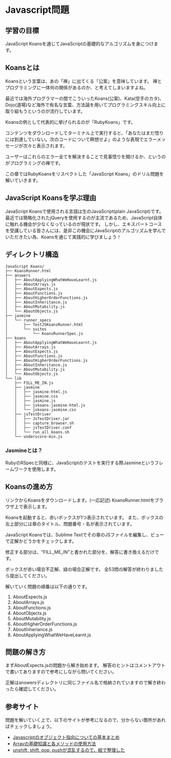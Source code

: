 # Javascript問題

## 学習の目標

JavaScript Koansを通じてJavaScriptの基礎的なアルゴリズムを身につけます。

## Koansとは

Koansという言葉は、あの「禅」に出てくる「公案」を意味しています。
禅とプログラミングに一体何の関係があるのか、と考えてしまいますよね。

最近では海外プログラマーの間でこういったKoans(公案)、Kata(空手のカタ)、Dojo(道場)など海外で有名な言葉、方法論を用いてプログラミングスキル向上に取り組もうというのが流行しています。

Koansの例として代表的に挙げられるのが「RubyKoans」です。

コンテンツをダウンロードしてターミナル上で実行すると、「あなたはまだ悟りには到達していない。次のコードについて瞑想せよ」のような表現でエラーメッセージが次々と表示されます。

ユーザーはこれらのエラー全てを解決することで見事悟りを開けるか、というのがプログラミングの禅です。

この章ではRubyKoansをリスペクトした「JavaScript Koans」のドリル問題を解いていきます。

## JavaScript Koansを学ぶ理由

JavaScript Koansで使用される言語は生のJavaScript(plain JavaScript)です。
最近では簡略化されたjQueryを使用するのが主流であるため、JavaScript自体に触れる機会が少なくなっているのが現状です。
しかし、エキスパートコースを受講している皆さんには、是非この機会にJavaScriptのアルゴリズムを学んでいただきたい為、Koansを通じて実践的に学びましょう！


## ディレクトリ構造

```
JavaScript Koans/
├── KoansRunner.html
├── answers
│   ├── AboutApplyingWhatWeHaveLearnt.js
│   ├── AboutArrays.js
│   ├── AboutExpects.js
│   ├── AboutFunctions.js
│   ├── AboutHigherOrderFunctions.js
│   ├── AboutInheritance.js
│   ├── AboutMutability.js
│   └── AboutObjects.js
├── jasmine
│   └── runner_specs
│       ├── TestJSKoansRunner.html
│       └── suites
│           └── KoansRunnerSpec.js
├── koans
│   ├── AboutApplyingWhatWeHaveLearnt.js
│   ├── AboutArrays.js
│   ├── AboutExpects.js
│   ├── AboutFunctions.js
│   ├── AboutHigherOrderFunctions.js
│   ├── AboutInheritance.js
│   ├── AboutMutability.js
│   └── AboutObjects.js
└── lib
    ├── FILL_ME_IN.js
    ├── jasmine
    │   ├── jasmine-html.js
    │   ├── jasmine.css
    │   ├── jasmine.js
    │   ├── jskoans-jasmine-html.js
    │   └── jskoans-jasmine.css
    ├── jsTestDriver
    │   ├── JsTestDriver.jar
    │   ├── capture_browser.sh
    │   ├── jsTestDriver.conf
    │   └── run_all_koans.sh
    └── underscore-min.js

```

### Jasmineとは？

RubyのRSpecと同様に、JavaScriptのテストを実行する際Jasmineというフレームワークを使用します。

## Koansの進め方

リンクからKoansをダウンロードします。(一応記述)
KoansRunner.htmlをブラウザ上で表示します。

Koansを起動すると、赤いボックスが1つ表示されています。
また、ボックスの左上部分には章のタイトル、問題番号・名が表示されています。

JavaScript Koansでは、Sublime Textでその章のJSファイルを編集し、ビューで正解かどうかをチェックします。

修正する部分は、"FILL_ME_IN"と書かれた部分を、解答に書き換えるだけです。

ボックスが赤い場合不正解、緑の場合正解です。
全53問の解答が終わりましたら提出してください。

解いていく問題の順番は以下の通りです。

1. AboutExpects.js
1. AboutArrays.js
1. AboutFunctions.js
1. AboutObjects.js
1. AboutMutability.js
1. AboutHigherOrderFunctions.js
1. AboutInheriance.js
1. AboutApplyingWhatWeHaveLearnt.js


## 問題の解き方

まずAboutExpects.jsの問題から解き始めます。
解答のヒントはコメントアウトで書いてありますので参考にしながら問いてください。

正解はanswersディレクトリに同じファイル名で格納されていますので解き終わったら確認してください。


## 参考サイト
問題を解いていく上で、以下のサイトが参考になるので、分からない箇所があればチェックしましょう。

- [Javascriptのオブジェクト指向についての基本まとめ](http://qiita.com/katsunory/items/3b07b924280f18b11040)
- [Arrayの基礎知識と各メソッドの使用方法](http://qiita.com/sh19910711/items/3c0776fd8cc1797f955d)
- [unshift, shift, pop, pushが混乱するので、絵で整理した](http://maeharin.hatenablog.com/entry/20130122/unshift_shift_pop_push)
